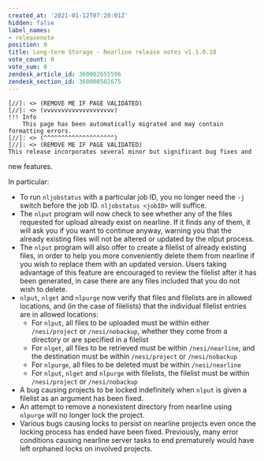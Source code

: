 ```yaml
---
created_at: '2021-01-12T07:20:01Z'
hidden: false
label_names:
- releasenote
position: 0
title: Long-term Storage - Nearline release notes v1.1.0.18
vote_count: 0
vote_sum: 0
zendesk_article_id: 360002655596
zendesk_section_id: 360000502675
---
```



    [//]: <> (REMOVE ME IF PAGE VALIDATED)
    [//]: <> (vvvvvvvvvvvvvvvvvvvv)
    !!! Info
        This page has been automatically migrated and may contain formatting errors.
    [//]: <> (^^^^^^^^^^^^^^^^^^^^)
    [//]: <> (REMOVE ME IF PAGE VALIDATED)
    This release incorporates several minor but significant bug fixes and
new features.

In particular:

-   To run `nljobstatus` with a particular job ID, you no longer need
    the `-j` switch before the job ID. `nljobstatus <jobID>` will
    suffice.
-   The `nlput` program will now check to see whether any of the files
    requested for upload already exist on nearline. If it finds any of
    them, it will ask you if you want to continue anyway, warning you
    that the already existing files will not be altered or updated by
    the nlput process.
-   The `nlput` program will also offer to create a filelist of already
    existing files, in order to help you more conveniently delete them
    from nearline if you wish to replace them with an updated version.
    Users taking advantage of this feature are encouraged to review the
    filelist after it has been generated, in case there are any files
    included that you do not wish to delete.
-   `nlput`, `nlget` and `nlpurge` now verify that files and filelists
    are in allowed locations, and (in the case of filelists) that the
    individual filelist entries are in allowed locations:
    -   For `nlput`, all files to be uploaded must be within either
        `/nesi/project` or `/nesi/nobackup`, whether they come from a
        directory or are specified in a filelist
    -   For `nlget`, all files to be retrieved must be within
        `/nesi/nearline`, and the destination must be within
        `/nesi/project` or `/nesi/nobackup`
    -   For `nlpurge`, all files to be deleted must be within
        `/nesi/nearline`
    -   For `nlput`, `nlget` and `nlpurge` with filelists, the filelist
        must be within `/nesi/project` or `/nesi/nobackup`
-   A bug causing projects to be locked indefinitely when `nlput` is
    given a filelist as an argument has been fixed.
-   An attempt to remove a nonexistent directory from nearline using
    `nlpurge` will no longer lock the project.
-   Various bugs causing locks to persist on nearline projects even once
    the locking process has ended have been fixed. Previously, many
    error conditions causing nearline server tasks to end prematurely
    would have left orphaned locks on involved projects.

